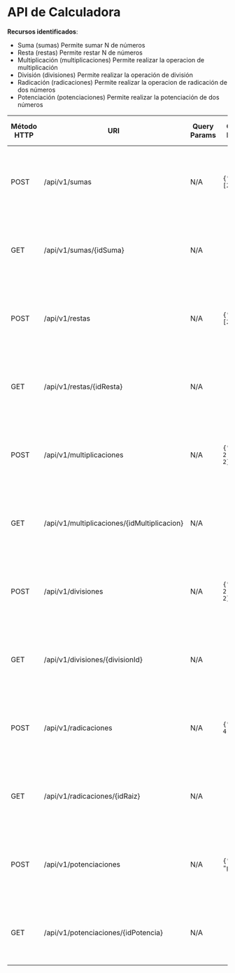 # API de Calculadora



**Recursos identificados**:

- Suma (sumas) Permite sumar N de números
- Resta (restas) Permite restar N de números
- Multiplicación (multiplicaciones) Permite realizar la operacion de multiplicación
- División (divisiones) Permite realizar la operación de división
- Radicación (radicaciones) Permite realizar la operacion de radicación de dos números
- Potenciación (potenciaciones) Permite realizar la potenciación de dos números


| Método HTTP | URI                             | Query Params  | Cuerpo de la Petición                    | Cuerpo de la Respuesta                                               | Códigos de Respuesta                                    |
|-------------|---------------------------------|---------------|------------------------------------------|-----------------------------------------------------------------------|---------------------------------------------------------|
| POST        | /api/v1/sumas                | N/A           | `{"numbers":[2,2,2]}`                    | `{"idSuma": "1","total": 6}`                                    | 201 Created<br/>400 Bad Request<br/>500 Internal Server Error |
| GET        | /api/v1/sumas/{idSuma}                | N/A           |                | `{"idSuma": "1","total": 6}`                                    | 200 OK<br/>404 Not Found<br/>500 Internal Server Error |
| POST        | /api/v1/restas         | N/A           | `{"numbers":[2,2,2]}`                    | `{"idResta": 1,"total": -2}`                                     | 201 Created<br/>400 Bad Request<br/>500 Internal Server Error |
| GET        | /api/v1/restas/{idResta}        | N/A           |                   | `{"idResta": 1,"total": -2}`                                     | 200 Ok<br/>404 Not found<br/>500 Internal Server Error |
| POST        | /api/v1/multiplicaciones         | N/A           | `{"number1": 2,"number2": 2}`            | `{"idMultiplicacion": 1,"total": 4}`                                      | 201 Created<br/>400 Bad Request<br/>500 Internal Server Error |
| GET        | /api/v1/multiplicaciones/{idMultiplicacion}         | N/A           |             | `{"idMultiplicacion": 1,"total": 4}`                                      | 200 Ok<br/>400 Bad Request<br/>500 Internal Server Error |
| POST        | /api/v1/divisiones            | N/A           | `{"number1": 2,"number2": 2}`            | `{"divisionId": 1,"total": 1}`                                      | 201 Created<br/>400 Bad Request<br/>500 Internal Server Error |
| GET        | /api/v1/divisiones/{divisionId}            | N/A           |   | `{"divisionId": 1,"total": 1}`                                      | 200 Ok<br/>400 Bad Request<br/>500 Internal Server Error |
| POST        | /api/v1/radicaciones        | N/A           | `{"number": 4,"root": 2}`                | `{"idRaiz": 1,"total": 2}`                                      | 201 Created<br/>400 Bad Request<br/>500 Internal Server Error |
| GET        | /api/v1/radicaciones/{idRaiz}        | N/A           |                 | `{"idRaiz": 1,"total": 2}`                                      | 200 Ok<br/>404 Not Found<br/>500 Internal Server Error |
| POST        | /api/v1/potenciaciones             | N/A           | `{"numero":2, "power":3}`                | `{"idPotencia": 1, "total": 8}`                                      | 201 Created<br/>400 Bad Request<br/>500 Internal Server Error |
| GET        | /api/v1/potenciaciones/{idPotencia}             | N/A           |                 | `{"idPotencia": 1, "total": 8}`                                      | 200 Ok<br/>404 Not Found<br/>500 Internal Server Error |